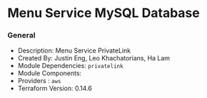 # Menu Service MySQL Database

### General

* Description: Menu Service PrivateLink
* Created By: Justin Eng, Leo Khachatorians, Ha Lam
* Module Dependencies: `privatelink`
* Module Components:
* Providers : `aws`
* Terraform Version: 0.14.6
